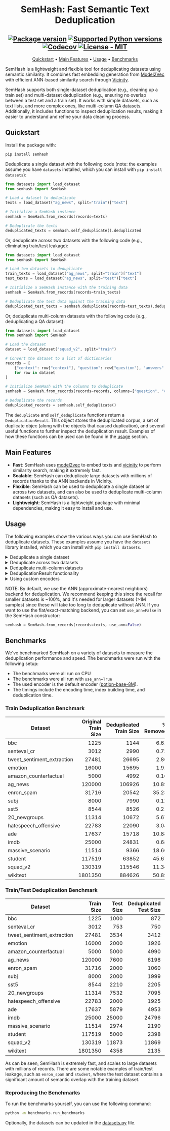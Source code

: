 
<div align="center">

# SemHash: Fast Semantic Text Deduplication


  <h2>
    <a href="https://pypi.org/project/semhash/"><img src="https://img.shields.io/pypi/v/semhash?color=%23007ec6&label=pypi%20package" alt="Package version"></a>
    <a href="https://pypi.org/project/semhash/"><img src="https://img.shields.io/pypi/pyversions/semhash" alt="Supported Python versions"></a>
    <a href="https://app.codecov.io/gh/MinishLab/semhash">
    <img src="https://codecov.io/gh/MinishLab/semhash/graph/badge.svg?token=YPOD6HD0MG" alt="Codecov">
    </a>
    <a href="https://github.com/MinishLab/semhash/blob/main/LICENSE"><img src="https://img.shields.io/badge/license-MIT-green" alt="License - MIT"></a>
  </h2>


[Quickstart](#quickstart) •
[Main Features](#main-features) •
[Usage](#usage) •
[Benchmarks](#benchmarks)

</div>


SemHash is a lightweight and flexible tool for deduplicating datasets using semantic similarity. It combines fast embedding generation from [Model2Vec](https://github.com/MinishLab/model2vec) with efficient ANN-based similarity search through [Vicinity](https://github.com/MinishLab/vicinity).

SemHash supports both single-dataset deduplication (e.g., cleaning up a train set) and multi-dataset deduplication (e.g., ensuring no overlap between a test set and a train set). It works with simple datasets, such as text lists, and more complex ones, like multi-column QA datasets. Additionally, it includes functions to inspect deduplication results, making it easier to understand and refine your data cleaning process.

## Quickstart

Install the package with:
```bash
pip install semhash
```

Deduplicate a single dataset with the following code (note: the examples assume you have `datasets` installed, which you can install with `pip install datasets`):

```python
from datasets import load_dataset
from semhash import SemHash

# Load a dataset to deduplicate
texts = load_dataset("ag_news", split="train")["text"]

# Initialize a SemHash instance
semhash = SemHash.from_records(records=texts)

# Deduplicate the texts
deduplicated_texts = semhash.self_deduplicate().deduplicated
```

Or, deduplicate across two datasets with the following code (e.g., eliminating train/test leakage):

```python
from datasets import load_dataset
from semhash import SemHash

# Load two datasets to deduplicate
train_texts = load_dataset("ag_news", split="train")["text"]
test_texts = load_dataset("ag_news", split="test")["text"]

# Initialize a SemHash instance with the training data
semhash = SemHash.from_records(records=train_texts)

# Deduplicate the test data against the training data
deduplicated_test_texts = semhash.deduplicate(records=test_texts).deduplicated
```

Or, deduplicate multi-column datasets with the following code (e.g., deduplicating a QA dataset):

```python
from datasets import load_dataset
from semhash import SemHash

# Load the dataset
dataset = load_dataset("squad_v2", split="train")

# Convert the dataset to a list of dictionaries
records = [
    {"context": row["context"], "question": row["question"], "answers": str(row["answers"])}
    for row in dataset
]

# Initialize SemHash with the columns to deduplicate
semhash = SemHash.from_records(records=records, columns=["question", "context", "answers"])

# Deduplicate the records
deduplicated_records = semhash.self_deduplicate()
```

The `deduplicate` and `self_deduplicate` functions return a `DeduplicationResult`. This object stores the deduplicated corpus, a set of duplicate objec (along with the objects that caused duplication), and several useful functions to further inspect the deduplication result. Examples of how these functions can be used can be found in the [usage](#usage) section.

## Main Features

- **Fast**: SemHash uses [model2vec](https://github.com/MinishLab/model2vec) to embed texts and [vicinity](https://github.com/MinishLab/vicinity) to perform similarity search, making it extremely fast.
- **Scalable**: SemHash can deduplicate large datasets with millions of records thanks to the ANN backends in Vicinity.
- **Flexible**: SemHash can be used to deduplicate a single dataset or across two datasets, and can also be used to deduplicate multi-column datasets (such as QA datasets).
- **Lightweight**: SemHash is a lightweight package with minimal dependencies, making it easy to install and use.

## Usage

The following examples show the various ways you can use SemHash to deduplicate datasets. These examples assume you have the `datasets` library installed, which you can install with `pip install datasets`.

<details>
<summary>  Deduplicate a single dataset </summary>
<br>

The following code snippet shows how to deduplicate a single dataset using SemHash (in this example, the train split of the [AG News dataset](https://huggingface.co/datasets/fancyzhx/ag_news)):

```python
from datasets import load_dataset
from semhash import SemHash

# Load a dataset to deduplicate
texts = load_dataset("ag_news", split="train")["text"]

# Initialize a SemHash instance
semhash = SemHash.from_records(records=texts)

# Deduplicate the texts
deduplicated_texts = semhash.self_deduplicate()
```
</details>

<details>
<summary>  Deduplicate across two datasets </summary>
<br>

The following code snippet shows how to deduplicate across two datasets using SemHash (in this example, the train/test split of the [AG News dataset](https://huggingface.co/datasets/fancyzhx/ag_news)):

```python
from datasets import load_dataset
from semhash import SemHash

# Initialize a SemHash instance
semhash = SemHash()

# Load two datasets to deduplicate
train_texts = load_dataset("ag_news", split="train")["text"]
test_texts = load_dataset("ag_news", split="test")["text"]

# Initialize a SemHash instance
semhash = SemHash.from_records(records=train_texts)

# Deduplicate the test data against the training data
deduplicated_test_texts = semhash.deduplicate(records=test_texts)
```

</details>

<details>
<summary>  Deduplicate multi-column datasets </summary>
<br>

The following code snippet shows how to deduplicate multi-column datasets using SemHash (in this example, the train split of the QA dataset [SQuAD 2.0](https://huggingface.co/datasets/rajpurkar/squad_v2), which consists of questions, contexts, and answers):

```python
from datasets import load_dataset
from semhash import SemHash

# Load the dataset
dataset = load_dataset("squad_v2", split="train")

# Convert the dataset to a list of dictionaries
records = [
    {"context": row["context"], "question": row["question"], "answers": str(row["answers"])}
    for row in dataset
]

# Initialize SemHash with the columns to deduplicate
semhash = SemHash.from_records(records=records, columns=["question", "context", "answers"])

# Deduplicate the records
deduplicated_records = semhash.self_deduplicate()
```

</details>

<details>
<summary>  DeduplicationResult functionality </summary>
<br>

The `DeduplicationResult` object returned by the `deduplicate` and `self_deduplicate` functions contains several useful functions to inspect the deduplication result. The following code snippet shows how to use these functions:

```python
from datasets import load_dataset
from semhash import SemHash

# Load a dataset to deduplicate
texts = load_dataset("ag_news", split="train")["text"]

# Initialize a SemHash instance
semhash = SemHash.from_records(records=texts)

# Deduplicate the texts
deduplication_result = semhash.self_deduplicate()

# Check the texts
deduplication_result.deduplicated
# Check the duplicates
deduplication_result.duplicates
# See how many texts were duplicates
deduplication_result.duplicate_ratio
# See how many were exact duplicates
deduplication_result.exact_duplicate_ratio

# Get the least similar text from the duplicates. This is useful for finding the right threshold for deduplication.
least_similar = deduplication_result.get_least_similar_from_duplicates()

# Rethreshold the duplicates. This allows you to instantly rethreshold the duplicates with a new threshold without having to re-deduplicate the texts.
deduplication_result.rethreshold(0.95)
```

</details>

<details>
<summary>  Using custom encoders </summary>
<br>

The following code snippet shows how to use a custom encoder with SemHash:

```python
from datasets import load_dataset
from model2vec import StaticModel
from semhash import SemHash

# Load a dataset to deduplicate
texts = load_dataset("ag_news", split="train")["text"]

# Load an embedding model (in this example, a multilingual model)
model = StaticModel.from_pretrained("minishlab/M2V_multilingual_output")

# Initialize a SemHash with the model and custom encoder
semhash = SemHash.from_records(records=texts, model=model)

# Deduplicate the texts
deduplicated_texts = semhash.self_deduplicate()
```

Any encoder can be used that adheres to our [encoder protocol](https://github.com/MinishLab/semhash/blob/main/semhash/utils.py). For example, any [sentence-transformers](https://github.com/UKPLab/sentence-transformers) model can be used as an encoder:

```python
from datasets import load_dataset
from semhash import SemHash
from sentence_transformers import SentenceTransformer

# Load a dataset to deduplicate
texts = load_dataset("ag_news", split="train")["text"]

# Load a sentence-transformers model
model = SentenceTransformer("sentence-transformers/all-MiniLM-L6-v2")

# Initialize a SemHash with the model and custom encoder
semhash = SemHash.from_records(records=texts, model=model)

# Deduplicate the texts
deduplicated_texts = semhash.self_deduplicate()
```

</details>

NOTE: By default, we use the ANN (approximate-nearest neighbors) backend for deduplication. We recommend keeping this since the recall for smaller datasets is ~100%, and it's needed for larger datasets (>1M samples) since these will take too long to deduplicate without ANN. If you want to use the flat/exact-matching backend, you can set `use_ann=False` in the SemHash constructor:

```python
semhash = SemHash.from_records(records=texts, use_ann=False)
```

## Benchmarks

We've benchmarked SemHash on a variety of datasets to measure the deduplication performance and speed. The benchmarks were run with the following setup:
- The benchmarks were all run on CPU
- The benchmarks were all run with `use_ann=True`
- The used encoder is the default encoder ([potion-base-8M](https://huggingface.co/minishlab/potion-base-8M)).
- The timings include the encoding time, index building time, and deduplication time.

### Train Deduplication Benchmark

| Dataset               |      Original Train Size |      Deduplicated Train Size |    % Removed | Deduplication Time (s) |
|-----------------------|-------------------------:|-----------------------------:|-------------:|-----------------------:|
| bbc                   |                     1225 |                        1144 |         6.61 |                  0.27 |
| senteval_cr           |                     3012 |                        2990 |         0.73 |                  0.13 |
| tweet_sentiment_extraction |               27481 |                       26695 |         2.86 |                  1.65 |
| emotion               |                    16000 |                       15695 |         1.91 |                  0.69 |
| amazon_counterfactual |                     5000 |                        4992 |         0.16 |                  0.33 |
| ag_news               |                   120000 |                      106926 |        10.89 |                  4.73 |
| enron_spam            |                    31716 |                       20542 |        35.23 |                  1.90 |
| subj                  |                     8000 |                        7990 |         0.12 |                  0.60 |
| sst5                  |                     8544 |                        8526 |         0.21 |                  0.59 |
| 20_newgroups          |                    11314 |                       10672 |         5.67 |                  0.70 |
| hatespeech_offensive  |                    22783 |                       22090 |         3.04 |                  0.92 |
| ade                   |                    17637 |                       15718 |        10.88 |                  0.73 |
| imdb                  |                    25000 |                       24831 |         0.68 |                  1.75 |
| massive_scenario      |                    11514 |                        9366 |        18.66 |                  0.47 |
| student               |                   117519 |                       63852 |        45.67 |                  8.22 |
| squad_v2              |                   130319 |                      115546 |        11.34 |                 11.76 |
| wikitext              |                  1801350 |                      884626 |        50.89 |                 73.29 |

### Train/Test Deduplication Benchmark

| Dataset               |      Train Size |      Test Size |      Deduplicated Test Size |    % Removed | Deduplication Time (s) |
|-----------------------|----------------:|---------------:|---------------------------:|-------------:|-----------------------:|
| bbc                   |            1225 |           1000 |                        872 |        12.80 |                  0.44 |
| senteval_cr           |            3012 |            753 |                        750 |         0.40 |                  0.12 |
| tweet_sentiment_extraction |      27481 |           3534 |                       3412 |         3.45 |                  1.42 |
| emotion               |           16000 |           2000 |                       1926 |         3.70 |                  0.60 |
| amazon_counterfactual |            5000 |           5000 |                       4990 |         0.20 |                  0.52 |
| ag_news               |          120000 |           7600 |                       6198 |        18.45 |                  3.62 |
| enron_spam            |           31716 |           2000 |                       1060 |        47.00 |                  1.96 |
| subj                  |            8000 |           2000 |                       1999 |         0.05 |                  0.63 |
| sst5                  |            8544 |           2210 |                       2205 |         0.23 |                  0.60 |
| 20_newgroups          |           11314 |           7532 |                       7095 |         5.80 |                  2.28 |
| hatespeech_offensive  |           22783 |           2000 |                       1925 |         3.75 |                  0.75 |
| ade                   |           17637 |           5879 |                       4953 |        15.75 |                  0.82 |
| imdb                  |           25000 |          25000 |                      24796 |         0.82 |                  2.76 |
| massive_scenario      |           11514 |           2974 |                       2190 |        26.36 |                  0.48 |
| student               |          117519 |           5000 |                       2398 |        52.04 |                  3.54 |
| squad_v2              |          130319 |          11873 |                      11869 |         0.03 |                  9.51 |
| wikitext              |         1801350 |           4358 |                       2135 |        51.01 |                 39.21 |


As can be seen, SemHash is extremely fast, and scales to large datasets with millions of records. There are some notable examples of train/test leakage, such as `enron_spam` and `student`, where the test dataset contains a significant amount of semantic overlap with the training dataset.

### Reproducing the Benchmarks

To run the benchmarks yourself, you can use the following command:

```bash
python -m benchmarks.run_benchmarks
```
Optionally, the datasets can be updated in the [datasets.py](https://github.com/MinishLab/semhash/blob/main/benchmarks/datasets.py) file.
